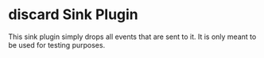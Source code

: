 # discard Sink Plugin

This sink plugin simply drops all events that are sent to it. It is only meant
to be used for testing purposes.
